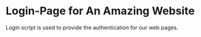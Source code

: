 # Login-Page for An Amazing Website
 Login script is used to provide the authentication for our web pages.
